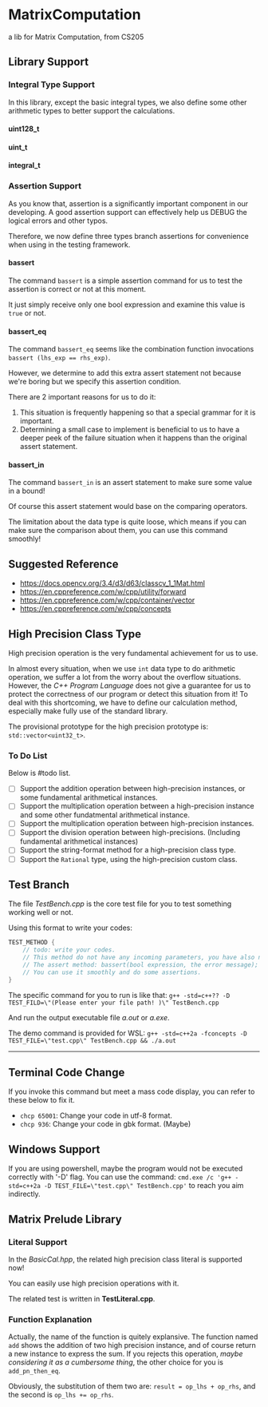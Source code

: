 # MatrixComputation
a lib for Matrix Computation, from CS205



## Library Support

### Integral Type Support

In this library, except the basic integral types, we also define some other arithmetic types to better support the calculations. 

#### uint128_t

#### uint_t

#### integral_t

### Assertion Support

As you know that, assertion is a significantly important component in our developing. A good assertion support can effectively help us DEBUG the logical errors and other typos. 

Therefore, we now define three types branch assertions for convenience when using in the testing framework. 



#### bassert

The command `bassert` is a simple assertion command for us to test the assertion is correct or not at this moment. 

It just simply receive only one bool expression and examine this value is `true` or not. 



#### bassert_eq

The command `bassert_eq` seems like the combination function invocations `bassert (lhs_exp == rhs_exp)`. 

However, we determine to add this extra assert statement not because we're boring but we specify this assertion condition. 

There are 2 important reasons for us to do it: 

1. This situation is frequently happening so that a special grammar for it is important. 
2. Determining a small case to implement is beneficial to us to have a deeper peek of the failure situation when it happens than the original assert statement. 



#### bassert_in

The command `bassert_in` is an assert statement to make sure some value in a bound! 

Of course this assert statement would base on the comparing operators. 

The limitation about the data type is quite loose, which means if you can make sure the comparison about them, you can use this command smoothly! 



## Suggested Reference

- https://docs.opencv.org/3.4/d3/d63/classcv_1_1Mat.html
- https://en.cppreference.com/w/cpp/utility/forward
- https://en.cppreference.com/w/cpp/container/vector
- https://en.cppreference.com/w/cpp/concepts

## High Precision Class Type

High precision operation is the very fundamental achievement for us to use. 

In almost every situation, when we use `int` data type to do arithmetic operation, we suffer a lot from the worry about the overflow situations. 
However, the *C++ Program Language* does not give a guarantee for us to protect the correctness of our program or detect this situation from it! 
To deal with this shortcoming, we have to define our calculation method, especially make fully use of the standard library. 

The provisional prototype for the high precision prototype is: `std::vector<uint32_t>`. 

### To Do List
Below is #todo list. 

- [ ] Support the addition operation between high-precision instances, or some fundamental arithmetical instances. 
- [ ] Support the multiplication operation between a high-precision instance and some other fundatmental arithmetical instance. 
- [ ] Support the multiplication operation between high-precision instances. 
- [ ] Support the division operation between high-precisions. (Including fundamental arithmetical instances) 
- [ ] Support the string-format method for a high-precision class type. 
- [ ] Support the `Rational` type, using the high-precision custom class.  

## Test Branch 

The file *TestBench.cpp* is the core test file for you to test something working well or not. 

Using this format to write your codes: 

```C++
TEST_METHOD {
    // todo: write your codes. 
    // This method do not have any incoming parameters, you have also no need to return anything in it. 
    // The assert method: bassert(bool expression, the error message); 
    // You can use it smoothly and do some assertions. 
}
```

The specific command for you to run is like that: `g++ -std=c++?? -D TEST_FILD=\"(Please enter your file path! )\" TestBench.cpp` 

And run the output executable file *a.out* or *a.exe*. 

The demo command is provided for WSL: `g++ -std=c++2a -fconcepts -D TEST_FILE=\"test.cpp\" TestBench.cpp && ./a.out` 

---

## Terminal Code Change 

If you invoke this command but meet a mass code display, you can refer to these below to fix it. 

- `chcp 65001`: Change your code in utf-8 format. 
- `chcp 936`: Change your code in gbk format. (Maybe) 

## Windows Support

If you are using powershell, maybe the program would not be executed correctly with '-D' flag. 
You can use the command: `cmd.exe /c 'g++ -std=c++2a -D TEST_FILE=\"test.cpp\" TestBench.cpp'` to reach you aim indirectly. 



## Matrix Prelude Library



### Literal Support

In the *BasicCal.hpp*, the related high precision class literal is supported now! 

You can easily use high precision operations with it. 

The related test is written in **TestLiteral.cpp**. 


### Function Explanation 

Actually, the name of the function is quitely explansive. The function named `add` shows the addition of two high precision instance, and of course return a new instance to express the sum. If you rejects this operation, *maybe considering it as a cumbersome thing*, the other choice for you is `add_pn_then_eq`. 

Obviously, the substitution of them two are: `result = op_lhs + op_rhs`, and the second is `op_lhs += op_rhs`. 
